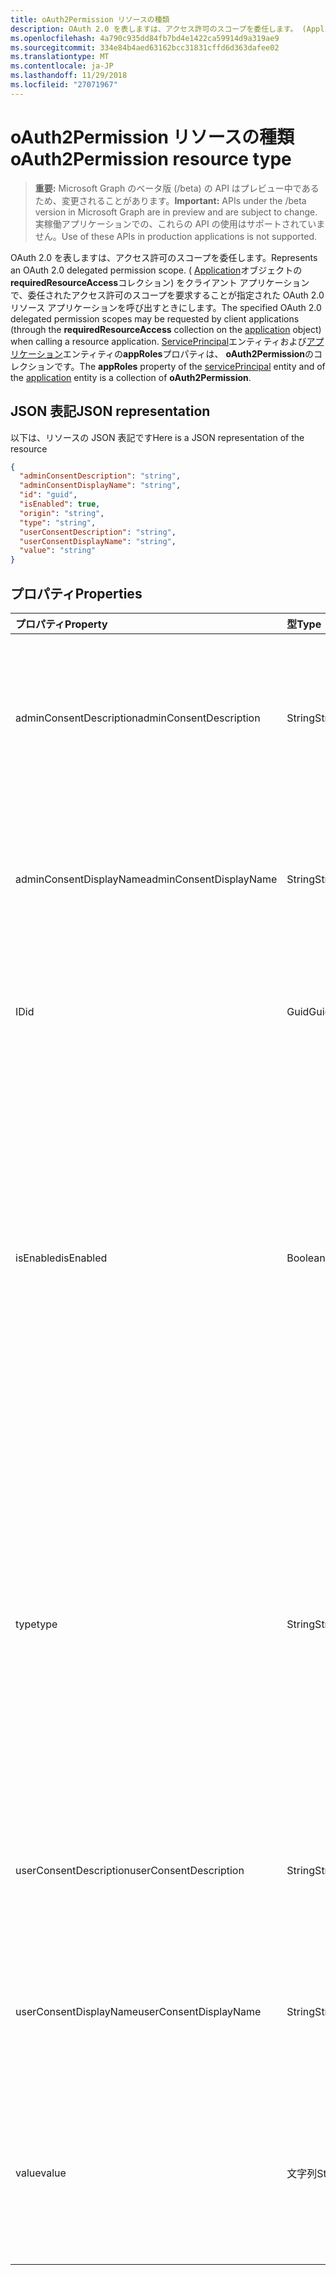 ```yaml
---
title: oAuth2Permission リソースの種類
description: OAuth 2.0 を表しますは、アクセス許可のスコープを委任します。 (Application オブジェクトの**requiredResourceAccess**コレクション) をクライアント アプリケーションで、委任されたアクセス許可のスコープを要求することが指定された OAuth 2.0 リソース アプリケーションを呼び出すときにします。 ServicePrincipal エンティティおよびアプリケーション エンティティの**appRoles**プロパティは、 **oAuth2Permission**のコレクションです。
ms.openlocfilehash: 4a790c935dd84fb7bd4e1422ca59914d9a319ae9
ms.sourcegitcommit: 334e84b4aed63162bcc31831cffd6d363dafee02
ms.translationtype: MT
ms.contentlocale: ja-JP
ms.lasthandoff: 11/29/2018
ms.locfileid: "27071967"
---
```

# <a name="oauth2permission-resource-type"></a><span data-ttu-id="4845a-105">oAuth2Permission リソースの種類</span><span class="sxs-lookup"><span data-stu-id="4845a-105">oAuth2Permission resource type</span></span>

> <span data-ttu-id="4845a-106">**重要:** Microsoft Graph のベータ版 (/beta) の API はプレビュー中であるため、変更されることがあります。</span><span class="sxs-lookup"><span data-stu-id="4845a-106">**Important:** APIs under the /beta version in Microsoft Graph are in preview and are subject to change.</span></span> <span data-ttu-id="4845a-107">実稼働アプリケーションでの、これらの API の使用はサポートされていません。</span><span class="sxs-lookup"><span data-stu-id="4845a-107">Use of these APIs in production applications is not supported.</span></span>

<span data-ttu-id="4845a-108">OAuth 2.0 を表しますは、アクセス許可のスコープを委任します。</span><span class="sxs-lookup"><span data-stu-id="4845a-108">Represents an OAuth 2.0 delegated permission scope.</span></span> <span data-ttu-id="4845a-109">( [Application](application.md)オブジェクトの**requiredResourceAccess**コレクション) をクライアント アプリケーションで、委任されたアクセス許可のスコープを要求することが指定された OAuth 2.0 リソース アプリケーションを呼び出すときにします。</span><span class="sxs-lookup"><span data-stu-id="4845a-109">The specified OAuth 2.0 delegated permission scopes may be requested by client applications (through the **requiredResourceAccess** collection on the [application](application.md) object) when calling a resource application.</span></span> <span data-ttu-id="4845a-110">[ServicePrincipal](serviceprincipal.md)エンティティおよび[アプリケーション](application.md)エンティティの**appRoles**プロパティは、 **oAuth2Permission**のコレクションです。</span><span class="sxs-lookup"><span data-stu-id="4845a-110">The **appRoles** property of the [servicePrincipal](serviceprincipal.md) entity and of the [application](application.md) entity is a collection of **oAuth2Permission**.</span></span>


## <a name="json-representation"></a><span data-ttu-id="4845a-111">JSON 表記</span><span class="sxs-lookup"><span data-stu-id="4845a-111">JSON representation</span></span>

<span data-ttu-id="4845a-112">以下は、リソースの JSON 表記です</span><span class="sxs-lookup"><span data-stu-id="4845a-112">Here is a JSON representation of the resource</span></span>

<!-- {
  "blockType": "resource",
  "optionalProperties": [

  ],
  "@odata.type": "microsoft.graph.oAuth2Permission"
}-->

```json
{
  "adminConsentDescription": "string",
  "adminConsentDisplayName": "string",
  "id": "guid",
  "isEnabled": true,
  "origin": "string",
  "type": "string",
  "userConsentDescription": "string",
  "userConsentDisplayName": "string",
  "value": "string"
}

```
## <a name="properties"></a><span data-ttu-id="4845a-113">プロパティ</span><span class="sxs-lookup"><span data-stu-id="4845a-113">Properties</span></span>
| <span data-ttu-id="4845a-114">プロパティ</span><span class="sxs-lookup"><span data-stu-id="4845a-114">Property</span></span>     | <span data-ttu-id="4845a-115">型</span><span class="sxs-lookup"><span data-stu-id="4845a-115">Type</span></span>   |<span data-ttu-id="4845a-116">説明</span><span class="sxs-lookup"><span data-stu-id="4845a-116">Description</span></span>|
|:---------------|:--------|:----------|
|<span data-ttu-id="4845a-117">adminConsentDescription</span><span class="sxs-lookup"><span data-stu-id="4845a-117">adminConsentDescription</span></span>|<span data-ttu-id="4845a-118">String</span><span class="sxs-lookup"><span data-stu-id="4845a-118">String</span></span>|<span data-ttu-id="4845a-119">管理者同意し、アプリケーションの割り当てのエクスペリエンスに表示されるアクセス許可のヘルプ テキストです。</span><span class="sxs-lookup"><span data-stu-id="4845a-119">Permission help text that appears in the admin consent and app assignment experiences.</span></span>|
|<span data-ttu-id="4845a-120">adminConsentDisplayName</span><span class="sxs-lookup"><span data-stu-id="4845a-120">adminConsentDisplayName</span></span>|<span data-ttu-id="4845a-121">String</span><span class="sxs-lookup"><span data-stu-id="4845a-121">String</span></span>|<span data-ttu-id="4845a-122">管理者同意し、アプリケーションの割り当ての経験で表示されるアクセス許可の名前を表示します。</span><span class="sxs-lookup"><span data-stu-id="4845a-122">Display name for the permission that appears in the admin consent and app assignment experiences.</span></span>|
|<span data-ttu-id="4845a-123">ID</span><span class="sxs-lookup"><span data-stu-id="4845a-123">id</span></span>|<span data-ttu-id="4845a-124">Guid</span><span class="sxs-lookup"><span data-stu-id="4845a-124">Guid</span></span>|<span data-ttu-id="4845a-125">Oauth2Permissions コレクション内の一意のスコープ権限識別子です。</span><span class="sxs-lookup"><span data-stu-id="4845a-125">Unique scope permission identifier inside the oauth2Permissions collection.</span></span>|
|<span data-ttu-id="4845a-126">isEnabled</span><span class="sxs-lookup"><span data-stu-id="4845a-126">isEnabled</span></span>|<span data-ttu-id="4845a-127">Boolean</span><span class="sxs-lookup"><span data-stu-id="4845a-127">Boolean</span></span>|<span data-ttu-id="4845a-128">を作成またはアクセス許可を更新するとき、このプロパティは**true** (既定値) に設定する必要があります。</span><span class="sxs-lookup"><span data-stu-id="4845a-128">When creating or updating a permission, this property must be set to **true** (which is the default).</span></span> <span data-ttu-id="4845a-129">アクセス許可を削除するには、このプロパティを**false**に設定最初する必要があります。</span><span class="sxs-lookup"><span data-stu-id="4845a-129">To delete a permission, this property must first be set to **false**.</span></span>  <span data-ttu-id="4845a-130">その時点で、後続の呼び出しでアクセス許可が削除されます。</span><span class="sxs-lookup"><span data-stu-id="4845a-130">At that point, in a subsequent call, the permission may be removed.</span></span>|
|<span data-ttu-id="4845a-131">type</span><span class="sxs-lookup"><span data-stu-id="4845a-131">type</span></span>|<span data-ttu-id="4845a-132">String</span><span class="sxs-lookup"><span data-stu-id="4845a-132">String</span></span>|<span data-ttu-id="4845a-133">、エンドユーザーがこのスコープの権限に同意するかどうか、または必要があることに同意した企業の管理者によって、テナント全体のアクセス許可があるかどうかを指定します。</span><span class="sxs-lookup"><span data-stu-id="4845a-133">Specifies whether this scope permission can be consented to by an end user, or whether it is a tenant-wide permission that must be consented to by a Company Administrator.</span></span>  <span data-ttu-id="4845a-134">使用可能な値は、「ユーザー」または"Admin"です。</span><span class="sxs-lookup"><span data-stu-id="4845a-134">Possible values are "User" or "Admin".</span></span>|
|<span data-ttu-id="4845a-135">userConsentDescription</span><span class="sxs-lookup"><span data-stu-id="4845a-135">userConsentDescription</span></span>|<span data-ttu-id="4845a-136">String</span><span class="sxs-lookup"><span data-stu-id="4845a-136">String</span></span>|<span data-ttu-id="4845a-137">エンド ・ ユーザーの同意の経験では表示されているアクセス許可のヘルプ テキストです。</span><span class="sxs-lookup"><span data-stu-id="4845a-137">Permission help text that appears in the end user consent experience.</span></span>|
|<span data-ttu-id="4845a-138">userConsentDisplayName</span><span class="sxs-lookup"><span data-stu-id="4845a-138">userConsentDisplayName</span></span>|<span data-ttu-id="4845a-139">String</span><span class="sxs-lookup"><span data-stu-id="4845a-139">String</span></span>|<span data-ttu-id="4845a-140">エンド ・ ユーザーの同意の経験では、アクセス許可が表示されるの名前を表示します。</span><span class="sxs-lookup"><span data-stu-id="4845a-140">Display name for the permission that appears in the end user consent experience.</span></span>|
|<span data-ttu-id="4845a-141">value</span><span class="sxs-lookup"><span data-stu-id="4845a-141">value</span></span>|<span data-ttu-id="4845a-142">文字列</span><span class="sxs-lookup"><span data-stu-id="4845a-142">String</span></span>|<span data-ttu-id="4845a-143">スコープの値は、OAuth 2.0 のアクセス トークンにリソース アプリケーションが予想されることを要求します。</span><span class="sxs-lookup"><span data-stu-id="4845a-143">The value of the scope claim that the resource application should expect in the OAuth 2.0 access token.</span></span>|

<!-- uuid: 8fcb5dbc-d5aa-4681-8e31-b001d5168d79
2015-10-25 14:57:30 UTC -->
<!-- {
  "type": "#page.annotation",
  "description": "oAuth2Permission resource",
  "keywords": "",
  "section": "documentation",
  "tocPath": ""
}-->
